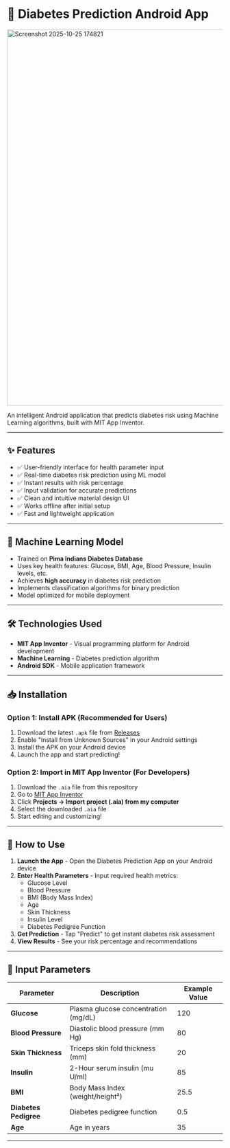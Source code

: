 # 🏥 Diabetes Prediction Android App

<img width="1731" height="876" alt="Screenshot 2025-10-25 174821" src="https://github.com/user-attachments/assets/b5b8cd9d-c4eb-4343-ac24-422a51345b69" />

An intelligent Android application that predicts diabetes risk using Machine Learning algorithms, built with MIT App Inventor.

---

## ✨ Features

- ✅ User-friendly interface for health parameter input
- ✅ Real-time diabetes risk prediction using ML model
- ✅ Instant results with risk percentage
- ✅ Input validation for accurate predictions
- ✅ Clean and intuitive material design UI
- ✅ Works offline after initial setup
- ✅ Fast and lightweight application

---

## 🧠 Machine Learning Model

- Trained on **Pima Indians Diabetes Database**
- Uses key health features: Glucose, BMI, Age, Blood Pressure, Insulin levels, etc.
- Achieves **high accuracy** in diabetes risk prediction
- Implements classification algorithms for binary prediction
- Model optimized for mobile deployment

---

## 🛠️ Technologies Used

- **MIT App Inventor** - Visual programming platform for Android development
- **Machine Learning** - Diabetes prediction algorithm
- **Android SDK** - Mobile application framework

---

## 📥 Installation

### Option 1: Install APK (Recommended for Users)
1. Download the latest `.apk` file from [Releases](https://github.com/your-username/diabetes-prediction-app/releases)
2. Enable "Install from Unknown Sources" in your Android settings
3. Install the APK on your Android device
4. Launch the app and start predicting!

### Option 2: Import in MIT App Inventor (For Developers)
1. Download the `.aia` file from this repository
2. Go to [MIT App Inventor](http://ai2.appinventor.mit.edu/)
3. Click **Projects → Import project (.aia) from my computer**
4. Select the downloaded `.aia` file
5. Start editing and customizing!

---

## 🚀 How to Use

1. **Launch the App** - Open the Diabetes Prediction App on your Android device
2. **Enter Health Parameters** - Input required health metrics:
   - Glucose Level
   - Blood Pressure
   - BMI (Body Mass Index)
   - Age
   - Skin Thickness
   - Insulin Level
   - Diabetes Pedigree Function
3. **Get Prediction** - Tap "Predict" to get instant diabetes risk assessment
4. **View Results** - See your risk percentage and recommendations

---

## 📱 Input Parameters

| Parameter | Description | Example Value |
|-----------|-------------|---------------|
| **Glucose** | Plasma glucose concentration (mg/dL) | 120 |
| **Blood Pressure** | Diastolic blood pressure (mm Hg) | 80 |
| **Skin Thickness** | Triceps skin fold thickness (mm) | 20 |
| **Insulin** | 2-Hour serum insulin (mu U/ml) | 85 |
| **BMI** | Body Mass Index (weight/height²) | 25.5 |
| **Diabetes Pedigree** | Diabetes pedigree function | 0.5 |
| **Age** | Age in years | 35 |

---


